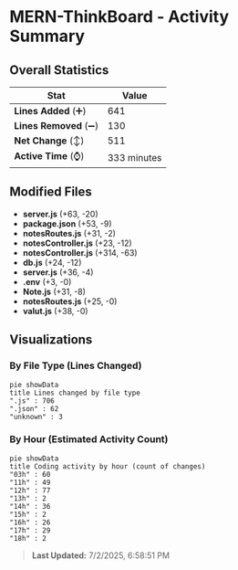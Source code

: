 # MERN-ThinkBoard - Activity Summary 

## Overall Statistics

| Stat                   | Value                                                             |
| ---------------------- | ----------------------------------------------------------------- |
| **Lines Added** (➕)   | 641                                          |
| **Lines Removed** (➖) | 130                                        |
| **Net Change** (↕)    | 511                |
| **Active Time** (⌚)   | 333 minutes |


## Modified Files
- **server.js** (+63, -20)
- **package.json** (+53, -9)
- **notesRoutes.js** (+31, -2)
- **notesController.js** (+23, -12)
- **notesController.js** (+314, -63)
- **db.js** (+24, -12)
- **server.js** (+36, -4)
- **.env** (+3, -0)
- **Note.js** (+31, -8)
- **notesRoutes.js** (+25, -0)
- **valut.js** (+38, -0)

## Visualizations

### By File Type (Lines Changed)

```mermaid
pie showData
title Lines changed by file type
".js" : 706
".json" : 62
"unknown" : 3
```

### By Hour (Estimated Activity Count)

```mermaid
pie showData
title Coding activity by hour (count of changes)
"03h" : 60
"11h" : 49
"12h" : 77
"13h" : 2
"14h" : 36
"15h" : 2
"16h" : 26
"17h" : 29
"18h" : 2
```


> **Last Updated:** 7/2/2025, 6:58:51 PM